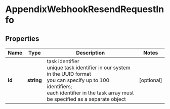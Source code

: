 # AppendixWebhookResendRequestInfo


## Properties

| Name | Type | Description | Notes |
|------------ | ------------- | ------------- | -------------|
**Id** | **string** | task identifier<br>unique task identifier in our system in the UUID format<br>you can specify up to 100 identifiers;<br>each identifier in the task array must be specified as a separate object |[optional]|